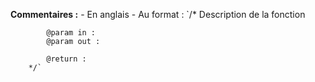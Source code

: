 __Commentaires :__
    - En anglais
    - Au format :
        `/*
            Description de la
            fonction

            @param in : 
            @param out : 

            @return :
        */`